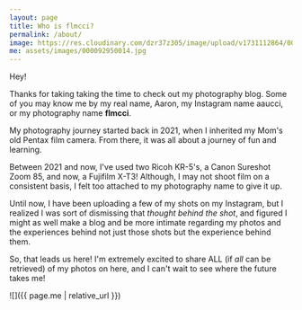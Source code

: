 ```yaml
---
layout: page
title: Who is flmcci?
permalink: /about/
image: https://res.cloudinary.com/dzr37z305/image/upload/v1731112864/000367780035_ndrkr6.jpg
me: assets/images/000092950014.jpg
---
```


Hey!

Thanks for taking taking the time to check out my photography blog. 
Some of you may know me by my real name, Aaron, my Instagram name aaucci, or my photography name **flmcci**.

My photography journey started back in 2021, when I inherited my Mom's old Pentax film camera. From there, it was all about a journey of fun and learning.

Between 2021 and now, I've used two Ricoh KR-5's, a Canon Sureshot Zoom 85, and now, a Fujifilm X-T3! Although, I may not shoot film on a consistent basis, I felt too attached to my photography name to give it up.

Until now, I have been uploading a few of my shots on my Instagram, but I realized I was sort of dismissing that _thought behind the shot_, and figured I might as well make a blog and be more intimate regarding my photos and the experiences behind not just those shots but the experience behind them.

So, that leads us here! I'm extremely excited to share ALL (if _all_ can be retrieved) of my photos on here, and I can't wait to see where the future takes me!

![]({{ page.me | relative_url }})
